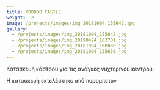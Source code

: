 ```yaml
---
title: VOODOO CASTLE
weight: -2
image: /projects/images/img_20181004_155642.jpg
gallery:
  - /projects/images/img_20181004_155642.jpg
  - /projects/images/img_20190424_163701.jpg
  - /projects/images/img_20181004_160030.jpg
  - /projects/images/img_20181004_155650.jpg
---
```

Κατασκευή κάστρου για τις ανάγκες νυχτερινού κέντρου. 

Η κατασκευή εκτελέστηκε από πορομπετόν